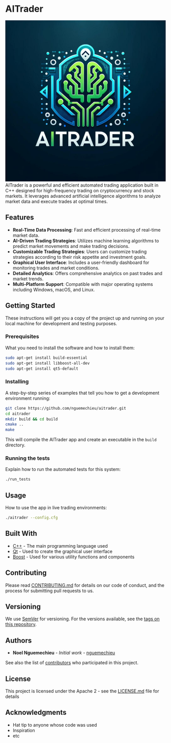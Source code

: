 
# AITrader
![aitrader](./src/logo/AITrader_Logo.jpg)
AITrader is a powerful and efficient automated trading application built in C++ designed for high-frequency trading on cryptocurrency and stock markets. It leverages advanced artificial intelligence algorithms to analyze market data and execute trades at optimal times.

## Features

- **Real-Time Data Processing**: Fast and efficient processing of real-time market data.
- **AI-Driven Trading Strategies**: Utilizes machine learning algorithms to predict market movements and make trading decisions.
- **Customizable Trading Strategies**: Users can customize trading strategies according to their risk appetite and investment goals.
- **Graphical User Interface**: Includes a user-friendly dashboard for monitoring trades and market conditions.
- **Detailed Analytics**: Offers comprehensive analytics on past trades and market trends.
- **Multi-Platform Support**: Compatible with major operating systems including Windows, macOS, and Linux.

## Getting Started

These instructions will get you a copy of the project up and running on your local machine for development and testing purposes.

### Prerequisites

What you need to install the software and how to install them:

```bash
sudo apt-get install build-essential
sudo apt-get install libboost-all-dev
sudo apt-get install qt5-default
```

### Installing

A step-by-step series of examples that tell you how to get a development environment running:

```bash
git clone https://github.com/nguemechieu/aitrader.git
cd aitrader
mkdir build && cd build
cmake ..
make
```

This will compile the AITrader app and create an executable in the `build` directory.

### Running the tests

Explain how to run the automated tests for this system:

```bash
./run_tests
```

## Usage

How to use the app in live trading environments:

```bash
./aitrader --config.cfg
```

## Built With

- [C++](https://en.cppreference.com/w/) - The main programming language used
- [Qt](https://www.qt.io/) - Used to create the graphical user interface
- [Boost](https://www.boost.org/) - Used for various utility functions and components

## Contributing

Please read [CONTRIBUTING.md](https://github.com/nguemechieu/aitrader/CONTRIBUTING.md) for details on our code of conduct, and the process for submitting pull requests to us.

## Versioning

We use [SemVer](http://semver.org/) for versioning. For the versions available, see the [tags on this repository](https://github.com/nguemechieu/aitrader/tags).

## Authors

- **Noel Nguemechieu** - *Initial work* - [nguemechieu](https://github.com/nguemechieu)

See also the list of [contributors](https://github.com/nguemechieu/aitrader/contributors) who participated in this project.

## License

This project is licensed under the Apache 2  - see the [LICENSE.md](LICENSE.md) file for details

## Acknowledgments

- Hat tip to anyone whose code was used
- Inspiration
- etc
